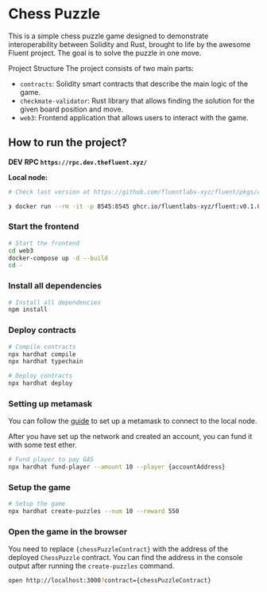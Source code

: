 # Chess Puzzle

This is a simple chess puzzle game designed to demonstrate interoperability between Solidity and Rust, brought to life by the awesome Fluent project. The goal is to solve the puzzle in one move.

Project Structure
The project consists of two main parts:

- `contracts`: Solidity smart contracts that describe the main logic of the game.
- `checkmate-validator`: Rust library that allows finding the solution for the given board position and move.
- `web3`: Frontend application that allows users to interact with the game.

## How to run the project?

**DEV RPC `https://rpc.dev.thefluent.xyz/`**

**Local node:**

```bash
# Check last version at https://github.com/fluentlabs-xyz/fluent/pkgs/container/fluent

❯ docker run --rm -it -p 8545:8545 ghcr.io/fluentlabs-xyz/fluent:v0.1.0-dev.8 --chain=dev node --datadir=./datadir --dev --full --http --http.addr=0.0.0.0 --port=30305 --engine.legacy
```

### Start the frontend

```bash
# Start the frontend
cd web3
docker-compose up -d --build
cd -
```

### Install all dependencies

```bash
# Install all dependencies
npm install
```

### Deploy contracts

```bash
# Compile contracts
npx hardhat compile
npx hardhat typechain

# Deploy contracts
npx hardhat deploy
```

### Setting up metamask

You can follow the [guide](https://support.metamask.io/networks-and-sidechains/managing-networks/how-to-add-a-custom-network-rpc/) to set up a metamask to connect to the local node.

After you have set up the network and created an account, you can fund it with some test ether.

```bash
# Fund player to pay GAS
npx hardhat fund-player --amount 10 --player {accountAddress}
```

### Setup the game

```bash
# Setup the game
npx hardhat create-puzzles --num 10 --reward 550
```

### Open the game in the browser

You need to replace `{chessPuzzleContract}` with the address of the deployed `ChessPuzzle` contract. You can find the address in the console output after running the `create-puzzles` command.

```bash
open http://localhost:3000?contract={chessPuzzleContract}
```
